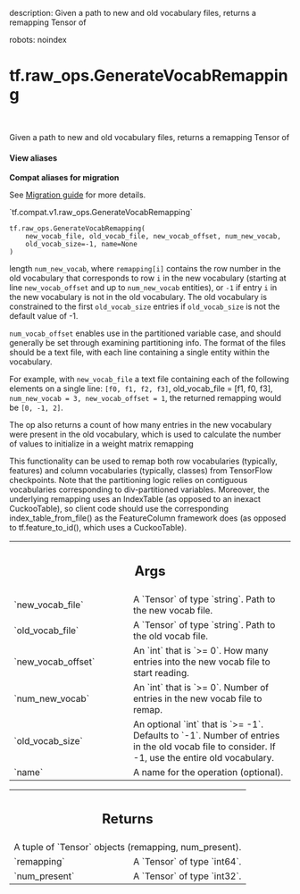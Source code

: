 description: Given a path to new and old vocabulary files, returns a remapping Tensor of

robots: noindex

# tf.raw_ops.GenerateVocabRemapping

<!-- Insert buttons and diff -->

<table class="tfo-notebook-buttons tfo-api nocontent" align="left">

</table>



Given a path to new and old vocabulary files, returns a remapping Tensor of

<section class="expandable">
  <h4 class="showalways">View aliases</h4>
  <p>
<b>Compat aliases for migration</b>
<p>See
<a href="https://www.tensorflow.org/guide/migrate">Migration guide</a> for
more details.</p>
<p>`tf.compat.v1.raw_ops.GenerateVocabRemapping`</p>
</p>
</section>

<pre class="devsite-click-to-copy prettyprint lang-py tfo-signature-link">
<code>tf.raw_ops.GenerateVocabRemapping(
    new_vocab_file, old_vocab_file, new_vocab_offset, num_new_vocab,
    old_vocab_size=-1, name=None
)
</code></pre>



<!-- Placeholder for "Used in" -->

length `num_new_vocab`, where `remapping[i]` contains the row number in the old
vocabulary that corresponds to row `i` in the new vocabulary (starting at line
`new_vocab_offset` and up to `num_new_vocab` entities), or `-1` if entry `i`
in the new vocabulary is not in the old vocabulary.  The old vocabulary is
constrained to the first `old_vocab_size` entries if `old_vocab_size` is not the
default value of -1.

`num_vocab_offset` enables
use in the partitioned variable case, and should generally be set through
examining partitioning info.  The format of the files should be a text file,
with each line containing a single entity within the vocabulary.

For example, with `new_vocab_file` a text file containing each of the following
elements on a single line: `[f0, f1, f2, f3]`, old_vocab_file = [f1, f0, f3],
`num_new_vocab = 3, new_vocab_offset = 1`, the returned remapping would be
`[0, -1, 2]`.

The op also returns a count of how many entries in the new vocabulary
were present in the old vocabulary, which is used to calculate the number of
values to initialize in a weight matrix remapping

This functionality can be used to remap both row vocabularies (typically,
features) and column vocabularies (typically, classes) from TensorFlow
checkpoints.  Note that the partitioning logic relies on contiguous vocabularies
corresponding to div-partitioned variables.  Moreover, the underlying remapping
uses an IndexTable (as opposed to an inexact CuckooTable), so client code should
use the corresponding index_table_from_file() as the FeatureColumn framework
does (as opposed to tf.feature_to_id(), which uses a CuckooTable).

<!-- Tabular view -->
 <table class="responsive fixed orange">
<colgroup><col width="214px"><col></colgroup>
<tr><th colspan="2"><h2 class="add-link">Args</h2></th></tr>

<tr>
<td>
`new_vocab_file`
</td>
<td>
A `Tensor` of type `string`. Path to the new vocab file.
</td>
</tr><tr>
<td>
`old_vocab_file`
</td>
<td>
A `Tensor` of type `string`. Path to the old vocab file.
</td>
</tr><tr>
<td>
`new_vocab_offset`
</td>
<td>
An `int` that is `>= 0`.
How many entries into the new vocab file to start reading.
</td>
</tr><tr>
<td>
`num_new_vocab`
</td>
<td>
An `int` that is `>= 0`.
Number of entries in the new vocab file to remap.
</td>
</tr><tr>
<td>
`old_vocab_size`
</td>
<td>
An optional `int` that is `>= -1`. Defaults to `-1`.
Number of entries in the old vocab file to consider.  If -1,
use the entire old vocabulary.
</td>
</tr><tr>
<td>
`name`
</td>
<td>
A name for the operation (optional).
</td>
</tr>
</table>



<!-- Tabular view -->
 <table class="responsive fixed orange">
<colgroup><col width="214px"><col></colgroup>
<tr><th colspan="2"><h2 class="add-link">Returns</h2></th></tr>
<tr class="alt">
<td colspan="2">
A tuple of `Tensor` objects (remapping, num_present).
</td>
</tr>
<tr>
<td>
`remapping`
</td>
<td>
A `Tensor` of type `int64`.
</td>
</tr><tr>
<td>
`num_present`
</td>
<td>
A `Tensor` of type `int32`.
</td>
</tr>
</table>

